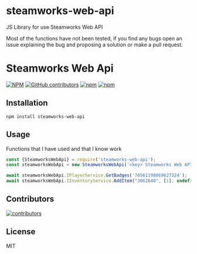 # steamworks-web-api

JS Library for use Steamworks Web API

Most of the functions have not been tested, if you find any bugs open an issue explaining the bug and proposing a
solution or make a pull request.

# Steamworks Web Api

[![NPM](https://img.shields.io/npm/l/@awesomepermissions/sdk)](https://github.com/steamworks-web-api/blob/main/LICENSE)
[![GitHub contributors](https://img.shields.io/github/contributors/Cerberupo/steamworks-web-api)](https://github.com/Cerberupo/steamworks-web-api/graphs/contributors)
[![npm](https://img.shields.io/npm/v/steamworks-web-api)](https://www.npmjs.com/package/steamworks-web-api)
[![npm](https://img.shields.io/npm/dm/steamworks-web-api)](https://www.npmjs.com/package/steamworks-web-api)

## Installation

```shell
npm install steamworks-web-api
```

## Usage

Functions that I have used and that I know work

```javascript
const {SteamworksWebApi} = require('steamworks-web-api');
const steamworksWebApi = new SteamworksWebApi('<key> Steamworks Web API publisher authentication key.');

await steamworksWebApi.IPlayerService.GetBadges('76561198069627324');
await steamworksWebApi.IInventoryService.AddItem("3062640", [1], undefined, "76561198069627324", true)
```

## Contributors

<a href="https://github.com/Cerberupo/steamworks-web-api/graphs/contributors">
  <img alt="contributors" src="https://contrib.rocks/image?repo=Cerberupo/steamworks-web-api" />
</a>

## License

MIT
